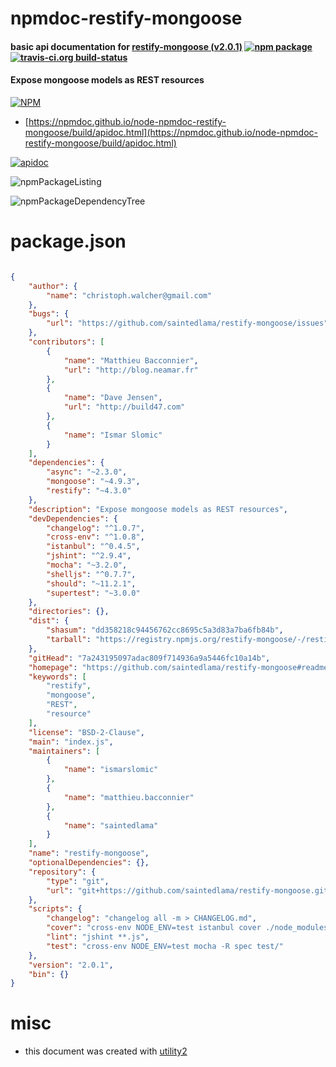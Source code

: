 # npmdoc-restify-mongoose

#### basic api documentation for  [restify-mongoose (v2.0.1)](https://github.com/saintedlama/restify-mongoose#readme)  [![npm package](https://img.shields.io/npm/v/npmdoc-restify-mongoose.svg?style=flat-square)](https://www.npmjs.org/package/npmdoc-restify-mongoose) [![travis-ci.org build-status](https://api.travis-ci.org/npmdoc/node-npmdoc-restify-mongoose.svg)](https://travis-ci.org/npmdoc/node-npmdoc-restify-mongoose)

#### Expose mongoose models as REST resources

[![NPM](https://nodei.co/npm/restify-mongoose.png?downloads=true&downloadRank=true&stars=true)](https://www.npmjs.com/package/restify-mongoose)

- [https://npmdoc.github.io/node-npmdoc-restify-mongoose/build/apidoc.html](https://npmdoc.github.io/node-npmdoc-restify-mongoose/build/apidoc.html)

[![apidoc](https://npmdoc.github.io/node-npmdoc-restify-mongoose/build/screenCapture.buildCi.browser.%252Ftmp%252Fbuild%252Fapidoc.html.png)](https://npmdoc.github.io/node-npmdoc-restify-mongoose/build/apidoc.html)

![npmPackageListing](https://npmdoc.github.io/node-npmdoc-restify-mongoose/build/screenCapture.npmPackageListing.svg)

![npmPackageDependencyTree](https://npmdoc.github.io/node-npmdoc-restify-mongoose/build/screenCapture.npmPackageDependencyTree.svg)



# package.json

```json

{
    "author": {
        "name": "christoph.walcher@gmail.com"
    },
    "bugs": {
        "url": "https://github.com/saintedlama/restify-mongoose/issues"
    },
    "contributors": [
        {
            "name": "Matthieu Bacconnier",
            "url": "http://blog.neamar.fr"
        },
        {
            "name": "Dave Jensen",
            "url": "http://build47.com"
        },
        {
            "name": "Ismar Slomic"
        }
    ],
    "dependencies": {
        "async": "~2.3.0",
        "mongoose": "~4.9.3",
        "restify": "~4.3.0"
    },
    "description": "Expose mongoose models as REST resources",
    "devDependencies": {
        "changelog": "^1.0.7",
        "cross-env": "^1.0.8",
        "istanbul": "^0.4.5",
        "jshint": "^2.9.4",
        "mocha": "~3.2.0",
        "shelljs": "^0.7.7",
        "should": "~11.2.1",
        "supertest": "~3.0.0"
    },
    "directories": {},
    "dist": {
        "shasum": "dd358218c94456762cc8695c5a3d83a7ba6fb84b",
        "tarball": "https://registry.npmjs.org/restify-mongoose/-/restify-mongoose-2.0.1.tgz"
    },
    "gitHead": "7a243195097adac809f714936a9a5446fc10a14b",
    "homepage": "https://github.com/saintedlama/restify-mongoose#readme",
    "keywords": [
        "restify",
        "mongoose",
        "REST",
        "resource"
    ],
    "license": "BSD-2-Clause",
    "main": "index.js",
    "maintainers": [
        {
            "name": "ismarslomic"
        },
        {
            "name": "matthieu.bacconnier"
        },
        {
            "name": "saintedlama"
        }
    ],
    "name": "restify-mongoose",
    "optionalDependencies": {},
    "repository": {
        "type": "git",
        "url": "git+https://github.com/saintedlama/restify-mongoose.git"
    },
    "scripts": {
        "changelog": "changelog all -m > CHANGELOG.md",
        "cover": "cross-env NODE_ENV=test istanbul cover ./node_modules/mocha/bin/_mocha --report html -- -R spec",
        "lint": "jshint **.js",
        "test": "cross-env NODE_ENV=test mocha -R spec test/"
    },
    "version": "2.0.1",
    "bin": {}
}
```



# misc
- this document was created with [utility2](https://github.com/kaizhu256/node-utility2)
